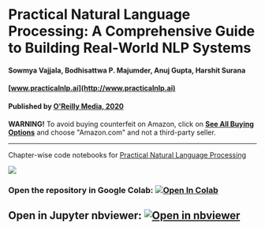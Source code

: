 # Practical Natural Language Processing: A Comprehensive Guide to Building Real-World NLP Systems
#### Sowmya Vajjala, Bodhisattwa P. Majumder, Anuj Gupta, Harshit Surana
#### [www.practicalnlp.ai](http://www.practicalnlp.ai)
#### Published by [O'Reilly Media, 2020](http://shop.oreilly.com/product/0636920262329.do)

**WARNING!** To avoid buying counterfeit on Amazon, click on **[See All Buying Options](https://www.amazon.com/gp/offer-listing/1492054054/)** and choose "Amazon.com" and not a third-party seller.

-----------------------------------------------------------------------------------
Chapter-wise code notebooks for [Practical Natural Language Processing](http://practicalnlp.ai)

![](http://check-server.in/book/images/book.png)

### Open the  repository in Google Colab: [![Open In Colab](https://colab.research.google.com/assets/colab-badge.svg)](https://colab.research.google.com/github/practical-nlp/practical-nlp/blob/master)

## Open in Jupyter nbviewer: [![Open in nbviewer](https://user-images.githubusercontent.com/2791223/29387450-e5654c72-8294-11e7-95e4-090419520edb.png)](https://nbviewer.jupyter.org/github/anujgupta82/Practical_NLP/tree/master/)



